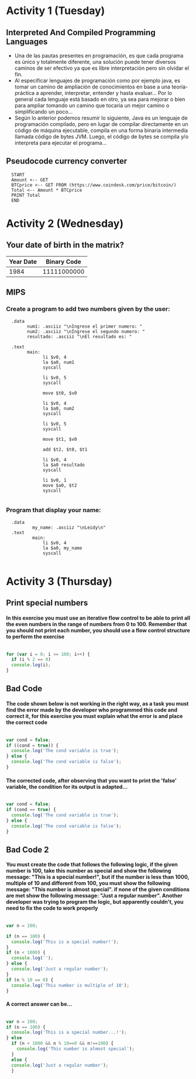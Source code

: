 # Activity 1 (Tuesday)

## **Interpreted And Compiled Programming Languages**

- Una de las pautas presentes en programación, es que cada programa es único y totalmente diferente, una solución puede tener diversos caminos de ser efectivo ya que es libre interpretación pero sin olvidar el fin. 
- Al especificar lenguajes de programación como por ejemplo java, es tomar un camino de ampliación de conocimientos en base a una teoría-práctica a aprender, interpretar, entender y hasta evaluar... Por lo general cada lenguaje está basado en otro, ya sea para mejorar o bien para ampliar tomando un camino que tocaría un mejor camino o simplificando un poco... 
- Según lo anterior podemos resumir lo siguiente, Java es un lenguaje de programación compilado, pero en lugar de compilar directamente en un código de máquina ejecutable, compila en una forma binaria intermedia llamada código de bytes JVM. Luego, el código de bytes se compila y/o interpreta para ejecutar el programa...


## Pseudocode currency converter

```
  START
  Amount <-- GET
  BTCprice <-- GET FROM (https://www.coindesk.com/price/bitcoin/)
  Total <-- Amount * BTCprice
  PRINT Total
  END

```

# Activity 2 (Wednesday)

## Your date of birth in the matrix?

| Year Date | Binary Code  | 
| --------- | ------------ | 
|    1984   |  11111000000 |  



## MIPS

### Create a program to add two numbers given by the user:


```
  .data
        num1: .asciiz "\nIngrese el primer numero: "
        num2: .asciiz "\nIngrese el segundo numero: "
        resultado: .asciiz "\nEl resultado es: "

  .text
  	    main:
              li $v0, 4
              la $a0, num1
              syscall

              li $v0, 5
              syscall

              move $t0, $v0

              li $v0, 4
              la $a0, num2 
              syscall

              li $v0, 5
              syscall

              move $t1, $v0

              add $t2, $t0, $t1

              li $v0, 4
              la $a0 resultado
              syscall

              li $v0, 1
              move $a0, $t2
              syscall
 
```

### Program that display your name:


```
  .data
	      my_name: .asciiz "\nLeidy\n"
  .text
	      main:
              li $v0, 4
              la $a0, my_name
              syscall
              
```


# Activity 3 (Thursday)

## Print special numbers 

#### In this exercise you must use an iterative flow control to be able to print all the even numbers in the range of numbers from 0 to 100. Remember that you should not print each number, you should use a flow control structure to perform the exercise

``` javascript 

for (var i = 0; i <= 100; i++) {
  if (i % 2 == 0)
  console.log(i);
}

```

## Bad Code

#### The code shown below is not working in the right way, as a task you must find the error made by the developer who programmed this code and correct it, for this exercise you must explain what the error is and place the correct code

```javascript

var cond = false;
if ((cond = true)) {
  console.log('The cond variable is true');
} else {
  console.log('The cond variable is false');
}

```

#### The corrected code, after observing that you want to print the 'false' variable, the condition for its output is adapted...

``` javascript 

var cond = false;
if (cond == true) {
  console.log('The cond variable is true');
} else {
  console.log('The cond variable is false');
}

``` 

## Bad Code 2

#### You must create the code that follows the following logic, if the given number is 100, take this number as special and show the following message: "This is a special number!", but if the number is less than 1000, multiple of 10 and different from 100, you must show the following message: "This number is almost special". if none of the given conditions are met show the following message: "Just a regular number". Another developer was trying to program the logic, but apparently couldn't, you need to fix the code to work properly

``` javascript 

var n = 100;

if (n == 100) {
  console.log('This is a special number!');
}
if (n < 1000) {
  console.log('');
} else {
  console.log('Just a regular number');
}
if (n % 10 == 0) {
  console.log('This number is multiple of 10');
}

``` 

#### A correct answer can be...

``` javascript 

var n = 100;
if (n == 100) {
  console.log('This is a special number...!');
} else
  if (n < 1000 && n % 10==0 && n!==100) {
    console.log('This number is almost special');
  }
  else {
  console.log('Just a regular number');
  }

``` 


